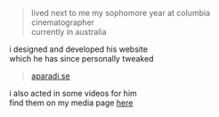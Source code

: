 ---
---
            
> lived next to me my sophomore year at columbia  
> cinematographer  
> currently in australia

i designed and developed his website  
which he has since personally tweaked

> [aparadi.se](https://aparadi.se)

i also acted in some videos for him  
find them on my media page [here](../media.html#john-orris-originals)

